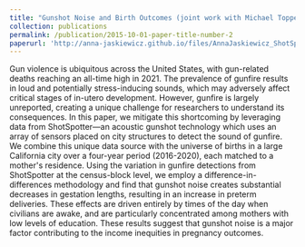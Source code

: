 ```yaml
---
title: "Gunshot Noise and Birth Outcomes (joint work with Michael Topper)"
collection: publications
permalink: /publication/2015-10-01-paper-title-number-2
paperurl: 'http://anna-jaskiewicz.github.io/files/AnnaJaskiewicz_ShotSpotter.pdf'
---
```

Gun violence is ubiquitous across the United States, with gun-related deaths reaching an all-time high in 2021. The prevalence of gunfire results in loud and potentially stress-inducing sounds, which may adversely affect critical stages of in-utero development. However, gunfire is largely unreported, creating a unique challenge for researchers to understand its consequences. In this paper, we mitigate this shortcoming by leveraging data from ShotSpotter—an acoustic gunshot technology which uses an array of sensors placed on city structures to detect the sound of gunfire. We combine this unique data source with the universe of births in a large California city over a four-year period (2016-2020), each matched to a mother's residence. Using the variation in gunfire detections from ShotSpotter at the census-block level, we employ a difference-in-differences methodology and find that gunshot noise creates substantial decreases in gestation lengths, resulting in an increase in preterm deliveries. These effects are driven entirely by times of the day when civilians are awake, and are particularly concentrated among mothers with low levels of education. These results suggest that gunshot noise is a major factor contributing to the income inequities in pregnancy outcomes.
